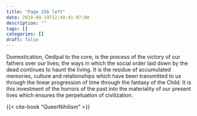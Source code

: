```yaml
---
title: "Page 256 left"
date: 2020-09-19T12:49:41-07:00
description: ""
tags: []
categories: []
draft: false
---
```


Domestication, Oedipal to the core, is the process of the victory of our fathers over our lives; the ways in which the social order laid down by the dead continues to haunt the living. It is the residue of accumulated memories, culture and relationships which have been transmitted to us through the linear progression of time through the fantasy of the Child. It is this investment of the horrors of the past into the materiality of our present lives which ensures the perpetuation of civilization.

{{< cite-book "QueerNihilism" >}}